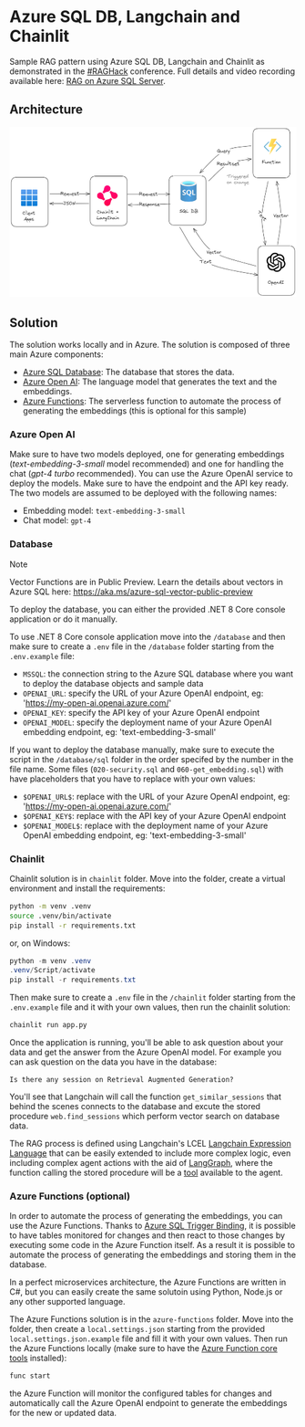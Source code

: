 # Azure SQL DB, Langchain and Chainlit

Sample RAG pattern using Azure SQL DB, Langchain and Chainlit as demonstrated in the [#RAGHack](https://github.com/microsoft/RAG_Hack) conference. Full details and video recording available here: [RAG on Azure SQL Server](https://github.com/microsoft/RAG_Hack/discussions/53).

## Architecture

![Architecture](./_assets/architecture.png)

## Solution

The solution works locally and in Azure. The solution is composed of three main Azure components:

- [Azure SQL Database](https://learn.microsoft.com/en-us/azure/azure-sql/database/sql-database-paas-overview?view=azuresql): The database that stores the data.
- [Azure Open AI](https://learn.microsoft.com/azure/ai-services/openai/): The language model that generates the text and the embeddings.
- [Azure Functions](https://learn.microsoft.com/azure/azure-functions/functions-overview?pivots=programming-language-csharp): The serverless function to automate the process of generating the embeddings (this is optional for this sample)


### Azure Open AI

Make sure to have two models deployed, one for generating embeddings (*text-embedding-3-small* model recommended) and one for handling the chat (*gpt-4 turbo* recommended). You can use the Azure OpenAI service to deploy the models. Make sure to have the endpoint and the API key ready. The two models are assumed to be deployed with the following names:

- Embedding model: `text-embedding-3-small`
- Chat model: `gpt-4`


### Database

> [!NOTE]  
> Vector Functions are in Public Preview. Learn the details about vectors in Azure SQL here: https://aka.ms/azure-sql-vector-public-preview

To deploy the database, you can either the provided .NET 8 Core console application or do it manually.

To use .NET 8 Core console application move into the `/database` and then make sure to create a `.env` file in the `/database` folder starting from the `.env.example` file:

- `MSSQL`: the connection string to the Azure SQL database where you want to deploy the database objects and sample data
- `OPENAI_URL`: specify the URL of your Azure OpenAI endpoint, eg: 'https://my-open-ai.openai.azure.com/'
- `OPENAI_KEY`: specify the API key of your Azure OpenAI endpoint
- `OPENAI_MODEL`: specify the deployment name of your Azure OpenAI embedding endpoint, eg: 'text-embedding-3-small'

If you want to deploy the database manually, make sure to execute the script in the `/database/sql` folder in the order specifed by the number in the file name. Some files (`020-security.sql` and `060-get_embedding.sql`) with have placeholders that you have to replace with your own values:

- `$OPENAI_URL$`: replace with the URL of your Azure OpenAI endpoint, eg: 'https://my-open-ai.openai.azure.com/'
- `$OPENAI_KEY$`: replace with the API key of your Azure OpenAI endpoint
- `$OPENAI_MODEL$`: replace with the deployment name of your Azure OpenAI embedding endpoint, eg: 'text-embedding-3-small'

### Chainlit

Chainlit solution is in `chainlit` folder. Move into the folder, create a virtual environment and install the requirements:

```bash
python -m venv .venv
source .venv/bin/activate
pip install -r requirements.txt
```

or, on Windows: 

```PowerShell
python -m venv .venv
.venv/Script/activate
pip install -r requirements.txt
```

Then make sure to create a `.env` file in the `/chainlit` folder starting from the `.env.example` file and it with your own values, then run the chainlit solution:

```bash
chainlit run app.py
```

Once the application is running, you'll be able to ask question about your data and get the answer from the Azure OpenAI model. For example you can ask question on the data you have in the database:

```
Is there any session on Retrieval Augmented Generation?
```

You'll see that Langchain will call the function `get_similar_sessions` that behind the scenes connects to the database and excute the stored procedure `web.find_sessions` which perform vector search on database data.

The RAG process is defined using Langchain's LCEL [Langchain Expression Language](https://python.langchain.com/v0.1/docs/expression_language/) that can be easily extended to include more complex logic, even including complex agent actions with the aid of [LangGraph](https://langchain-ai.github.io/langgraph/), where the function calling the stored procedure will be a [tool](https://langchain-ai.github.io/langgraph/how-tos/tool-calling/?h=tool) available to the agent.


### Azure Functions (optional)

In order to automate the process of generating the embeddings, you can use the Azure Functions. Thanks to [Azure SQL Trigger Binding](https://learn.microsoft.com/azure/azure-functions/functions-bindings-azure-sql-trigger), it is  possible to have tables monitored for changes and then react to those changes by executing some code in the Azure Function itself. As a result it is possible to automate the process of generating the embeddings and storing them in the database.

In a perfect microservices architecture, the Azure Functions are written in C#, but you can easily create the same solutoin using Python, Node.js or any other supported language.

The Azure Functions solution is in the `azure-functions` folder. Move into the folder, then create a `local.settings.json` starting from the provided `local.settings.json.example` file and fill it with your own values. Then run the Azure Functions locally (make sure to have the [Azure Function core tools](https://learn.microsoft.com/en-us/azure/azure-functions/functions-run-local) installed):

```bash
func start
```

the Azure Function will monitor the configured tables for changes and automatically call the Azure OpenAI endpoint to generate the embeddings for the new or updated data.
